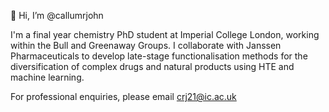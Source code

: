 👋 Hi, I’m @callumrjohn

I'm a final year chemistry PhD student at Imperial College London, working within the Bull and Greenaway Groups.
I collaborate with Janssen Pharmaceuticals to develop late-stage functionalisation methods for the diversification of complex drugs and natural products using HTE and machine learning. 

For professional enquiries, please email crj21@ic.ac.uk
